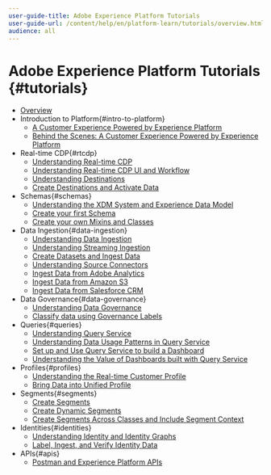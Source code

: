 ```yaml
---
user-guide-title: Adobe Experience Platform Tutorials
user-guide-url: /content/help/en/platform-learn/tutorials/overview.html
audience: all
---
```


# Adobe Experience Platform Tutorials {#tutorials}

+ [Overview](overview.md)
+ Introduction to Platform{#intro-to-platform}
  + [A Customer Experience Powered by Experience Platform](intro-to-platform/a-customer-experience-powered-by-experience-platform.md)
  + [Behind the Scenes: A Customer Experience Powered by Experience Platform](intro-to-platform/behind-the-scenes-a-customer-experience-powered-by-experience-platform.md)
+ Real-time CDP{#rtcdp}
  + [Understanding Real-time CDP](rtcdp/understanding-the-real-time-customer-data-platform.md)
  + [Understanding Real-time CDP UI and Workflow](rtcdp/understanding-the-real-time-customer-data-platform-user-interface.md)
  + [Understanding Destinations](rtcdp/understanding-destinations.md)
  + [Create Destinations and Activate Data](rtcdp/create-destinations-and-activate-data.md)
+ Schemas{#schemas}
  + [Understanding the XDM System and Experience Data Model](schemas/understanding-the-xdm-system-and-experience-data-model.md)
  + [Create your first Schema](schemas/create-your-first-schema-with-out-of-the-box-components.md)
  + [Create your own Mixins and Classes](schemas/create-your-own-mixins-and-classes.md)
+ Data Ingestion{#data-ingestion}
  + [Understanding Data Ingestion](datasets/understanding-data-ingestion.md)
  + [Understanding Streaming Ingestion](datasets/understanding-streaming-ingestion.md)
  + [Create Datasets and Ingest Data](datasets/create-datasets-and-ingest-data.md)
  + [Understanding Source Connectors](datasets/understanding-source-connectors.md)
  + [Ingest Data from Adobe Analytics](datasets/ingest-data-from-adobe-analytics.md)
  + [Ingest Data from Amazon S3](datasets/ingest-data-from-amazon-s3.md)
  + [Ingest Data from Salesforce CRM](datasets/ingest-data-from-salesforce-crm.md)
+ Data Governance{#data-governance}
  + [Understanding Data Governance](governance/understanding-data-governance.md)
  + [Classify data using Governance Labels](governance/classify-data-using-governance-labels.md)
+ Queries{#queries}
  + [Understanding Query Service](queries/understanding-query-service.md)
  + [Understanding Data Usage Patterns in Query Service](queries/understanding-data-usage-patterns-with-query-service.md)
  + [Set up and Use Query Service to build a Dashboard](queries/set-up-and-use-query-service-to-build-a-dashboard.md)
  + [Understanding the Value of Dashboards built with Query Service](queries/understanding-the-value-of-dashboards-built-with-query-service.md)
+ Profiles{#profiles}
  + [Understanding the Real-time Customer Profile](profiles/understanding-the-real-time-customer-profile.md)
  + [Bring Data into Unified Profile](profiles/bring-data-into-the-real-time-customer-profile.md)
+ Segments{#segments}
  + [Create Segments](segments/create-segments.md)
  + [Create Dynamic Segments](segments/create-dynamic-segments.md)
  + [Create Segments Across Classes and Include Segment Context](segments/create-segments-across-classes-and-include-segment-context.md)
+ Identities{#identities}
  + [Understanding Identity and Identity Graphs](identities/understanding-identity-and-identity-graphs.md)
  + [Label, Ingest, and Verify Identity Data](identities/label-ingest-and-verify-identity-data.md)
+ APIs{#apis}
  + [Postman and Experience Platform APIs](apis/postman.md)
